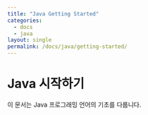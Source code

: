 ```yaml
---
title: "Java Getting Started"
categories:
  - docs
  - java
layout: single
permalink: /docs/java/getting-started/
---
```


# Java 시작하기

이 문서는 Java 프로그래밍 언어의 기초를 다룹니다.